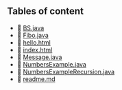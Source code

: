 ## Tables of content
- 🤣 [BS.java](./BS.java)
- 🤣 [Fibo.java](./Fibo.java)
- 🤣 [hello.html](./hello.html)
- 🤣 [index.html](./index.html)
- 🤣 [Message.java](./Message.java)
- 🤣 [NumbersExample.java](./NumbersExample.java)
- 🤣 [NumbersExampleRecursion.java](./NumbersExampleRecursion.java)
- 🤣 [readme.md](./readme.md)
